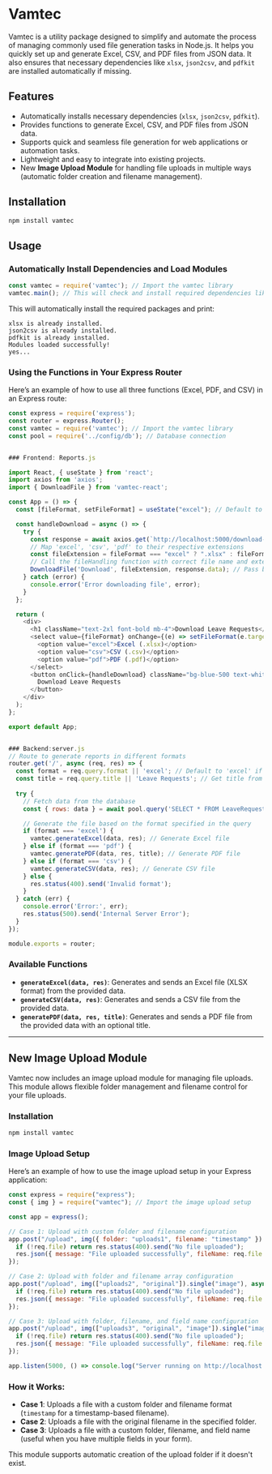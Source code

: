 # Vamtec

Vamtec is a utility package designed to simplify and automate the process of managing commonly used file generation tasks in Node.js. It helps you quickly set up and generate Excel, CSV, and PDF files from JSON data. It also ensures that necessary dependencies like `xlsx`, `json2csv`, and `pdfkit` are installed automatically if missing.

## Features
- Automatically installs necessary dependencies (`xlsx`, `json2csv`, `pdfkit`).
- Provides functions to generate Excel, CSV, and PDF files from JSON data.
- Supports quick and seamless file generation for web applications or automation tasks.
- Lightweight and easy to integrate into existing projects.
- New **Image Upload Module** for handling file uploads in multiple ways (automatic folder creation and filename management).

## Installation
```bash
npm install vamtec
```

## Usage

### Automatically Install Dependencies and Load Modules

```javascript
const vamtec = require('vamtec'); // Import the vamtec library
vamtec.main(); // This will check and install required dependencies like xlsx, json2csv, pdfkit
```

This will automatically install the required packages and print:

```
xlsx is already installed.
json2csv is already installed.
pdfkit is already installed.
Modules loaded successfully!
yes...
```

### Using the Functions in Your Express Router

Here’s an example of how to use all three functions (Excel, PDF, and CSV) in an Express route:

```javascript
const express = require('express');
const router = express.Router();
const vamtec = require('vamtec'); // Import the vamtec library
const pool = require('../config/db'); // Database connection


### Frontend: Reports.js

import React, { useState } from 'react';
import axios from 'axios';
import { DownloadFile } from 'vamtec-react';

const App = () => {
  const [fileFormat, setFileFormat] = useState("excel"); // Default to 'excel' without the dot

  const handleDownload = async () => {
    try {
      const response = await axios.get(`http://localhost:5000/download-leave-requests?format=${fileFormat}`, { responseType: 'blob' });
      // Map 'excel', 'csv', 'pdf' to their respective extensions
      const fileExtension = fileFormat === "excel" ? ".xlsx" : fileFormat === "csv" ? ".csv" : ".pdf";
      // Call the fileHandling function with correct file name and extension
      DownloadFile('Download', fileExtension, response.data); // Pass base filename, extension, and data
    } catch (error) {
      console.error('Error downloading file', error);
    }
  };

  return (
    <div>
      <h1 className="text-2xl font-bold mb-4">Download Leave Requests</h1>
      <select value={fileFormat} onChange={(e) => setFileFormat(e.target.value)} className="p-2 border rounded-md w-full mb-4">
        <option value="excel">Excel (.xlsx)</option>
        <option value="csv">CSV (.csv)</option>
        <option value="pdf">PDF (.pdf)</option>
      </select>
      <button onClick={handleDownload} className="bg-blue-500 text-white p-2 rounded mt-4">
        Download Leave Requests
      </button>
    </div>
  );
};

export default App;


### Backend:server.js
// Route to generate reports in different formats
router.get('/', async (req, res) => {
  const format = req.query.format || 'excel'; // Default to 'excel' if format is not specified
  const title = req.query.title || 'Leave Requests'; // Get title from query parameter, default to 'Leave Requests Report'
  
  try {
    // Fetch data from the database
    const { rows: data } = await pool.query('SELECT * FROM LeaveRequests');

    // Generate the file based on the format specified in the query
    if (format === 'excel') {
      vamtec.generateExcel(data, res); // Generate Excel file
    } else if (format === 'pdf') {
      vamtec.generatePDF(data, res, title); // Generate PDF file
    } else if (format === 'csv') {
      vamtec.generateCSV(data, res); // Generate CSV file
    } else {
      res.status(400).send('Invalid format');
    }
  } catch (err) {
    console.error('Error:', err);
    res.status(500).send('Internal Server Error');
  }
});

module.exports = router;
```

### Available Functions
- **`generateExcel(data, res)`**: Generates and sends an Excel file (XLSX format) from the provided data.
- **`generateCSV(data, res)`**: Generates and sends a CSV file from the provided data.
- **`generatePDF(data, res, title)`**: Generates and sends a PDF file from the provided data with an optional title.

---

## New Image Upload Module

Vamtec now includes an image upload module for managing file uploads. This module allows flexible folder management and filename control for your file uploads.

### Installation
```bash
npm install vamtec
```

### Image Upload Setup

Here’s an example of how to use the image upload setup in your Express application:

```javascript
const express = require("express");
const { img } = require("vamtec"); // Import the image upload setup

const app = express();

// Case 1: Upload with custom folder and filename configuration
app.post("/upload", img({ folder: "uploads1", filename: "timestamp" }).single("image"), async (req, res) => {
  if (!req.file) return res.status(400).send("No file uploaded");
  res.json({ message: "File uploaded successfully", fileName: req.file.filename });
});

// Case 2: Upload with folder and filename array configuration
app.post("/upload", img(["uploads2", "original"]).single("image"), async (req, res) => {
  if (!req.file) return res.status(400).send("No file uploaded");
  res.json({ message: "File uploaded successfully", fileName: req.file.filename });
});

// Case 3: Upload with folder, filename, and field name configuration
app.post("/upload", img(["uploads3", "original", "image"]).single("image"), async (req, res) => {
  if (!req.file) return res.status(400).send("No file uploaded");
  res.json({ message: "File uploaded successfully", fileName: req.file.filename });
});

app.listen(5000, () => console.log("Server running on http://localhost:5000"));
```

### How it Works:
- **Case 1**: Uploads a file with a custom folder and filename format (`timestamp` for a timestamp-based filename).
- **Case 2**: Uploads a file with the original filename in the specified folder.
- **Case 3**: Uploads a file with a custom folder, filename, and field name (useful when you have multiple fields in your form).

This module supports automatic creation of the upload folder if it doesn't exist.

